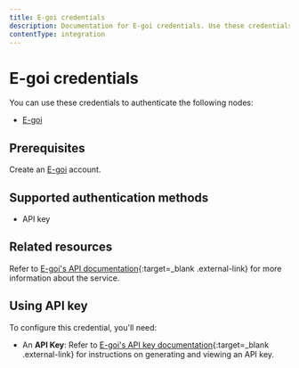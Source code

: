 ```yaml
---
title: E-goi credentials
description: Documentation for E-goi credentials. Use these credentials to authenticate E-goi in n8n, a workflow automation platform.
contentType: integration
---
```


# E-goi credentials

You can use these credentials to authenticate the following nodes:

- [E-goi](/integrations/builtin/app-nodes/n8n-nodes-base.egoi/)

## Prerequisites

Create an [E-goi](https://www.e-goi.com/) account.

## Supported authentication methods

- API key

## Related resources

Refer to [E-goi's API documentation](https://developers.e-goi.com/api/v3/){:target=_blank .external-link} for more information about the service.

## Using API key

To configure this credential, you'll need:

- An **API Key**: Refer to [E-goi's API key documentation](https://helpdesk.e-goi.com/511369-Whats-E-gois-API-and-where-do-I-find-my-API-key){:target=_blank .external-link} for instructions on generating and viewing an API key.

